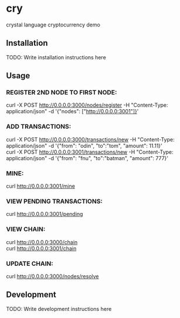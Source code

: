 # cry

crystal language cryptocurrency demo

## Installation

TODO: Write installation instructions here

## Usage

### REGISTER 2ND NODE TO FIRST NODE:  
curl -X POST http://0.0.0.0:3000/nodes/register -H "Content-Type: application/json" -d '{"nodes": ["http://0.0.0.0:3001"]}'

### ADD TRANSACTIONS:  
curl -X POST http://0.0.0.0:3000/transactions/new -H "Content-Type: application/json" -d '{"from": "odin", "to":"tom", "amount": 11.11}'  
curl -X POST http://0.0.0.0:3001/transactions/new -H "Content-Type: application/json" -d '{"from": "fnu", "to":"batman", "amount": 777}'  

### MINE:  
curl http://0.0.0.0:3001/mine  

### VIEW PENDING TRANSACTIONS:  
curl http://0.0.0.0:3001/pending  

### VIEW CHAIN:  
curl http://0.0.0.0:3000/chain  
curl http://0.0.0.0:3001/chain  

### UPDATE CHAIN:  
curl http://0.0.0.0:3000/nodes/resolve  

## Development

TODO: Write development instructions here
